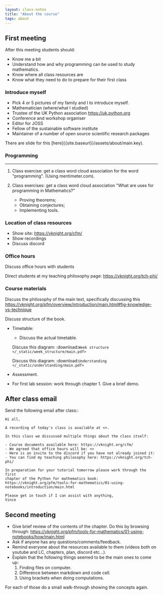 ```yaml
---
layout: class-notes
title: "About the course"
tags: about
---
```


## First meeting

After this meeting students should:

- Know me a bit
- Understand how and why programming can be used to study mathematics.
- Know where all class resources are
- Know what they need to do to prepare for their first class

### Introduce myself

- Pick 4 or 5 pictures of my family and I to introduce myself.
- Mathematician (where/what I studied)
- Trustee of the UK Python association https://uk.python.org
- Conference and workshop organiser
- Editor for JOSS
- Fellow of the sustainable software institute
- Maintainer of a number of open source scientific research packages

There are slide for this [here]{{site.baseurl}}/assets/about/main.key).

### Programming

---

1. Class exercise: get a class word cloud association for the word "programming". (Using mentimeter.com).
2. Class exercises: get a class word cloud association "What are uses for programming
   in Mathematics?"

   - Proving theorems;
   - Obtaining conjectures;
   - Implementing tools.

### Location of class resources

- Show site: https://vknight.org/cfm/
- Show recordings
- Discuss discord

### Office hours

Discuss office hours with students

Direct students at my teaching philosophy page: <https://vknight.org/tch-phi/>

### Course materials

Discuss the philosophy of the main text, specifically discussing this
<https://vknight.org/pfm/overview/introduction/main.html#fig-knowledge-vs-technique>

Discuss structure of the book.

- Timetable:

  - Discuss the actual timetable.

  Discuss this diagram: :download:`Week structure </_static/week_structure/main.pdf>`

  Discuss this diagram: :download:`Understanding </_static/understanding/main.pdf>`

- Assessment.

- For first lab session: work through chapter 1. Give a brief demo.

## After class email

Send the following email after class::

    Hi all,

    A recording of today's class is available at <>.

    In this class we discussed multiple things about the class itself:

    - Course documents available here: https://vknight.org/cfm/
    - We agreed that office hours will be: <>
    - Here is an invite to the discord if you have not already joined it:
    - You can find my teaching philosophy here: https://vknight.org/tch-phi/

    In preparation for your tutorial tomorrow please work through the first
    chapter of the Python for mathematics book:
    https://vknight.org/pfm/tools-for-mathematics/01-using-notebooks/introduction/main.html

    Please get in touch if I can assist with anything,
    Vince

## Second meeting

- Give brief review of the contents of the chapter. Do this by browsing
  through: https://vknight.org/pfm/tools-for-mathematics/01-using-notebooks/how/main.html
- Ask if anyone has any questions/comments/feedback.
- Remind everyone about the resources available to them (videos both on youtube
  and LC, chapters, plan, discord etc...).
- Explain that the following things seemed to be the main ones to come up:
  1. Finding files on computer.
  2. Difference between markdown and code cell.
  3. Using brackets when doing computations.

For each of those do a small walk-through showing the concepts again.

